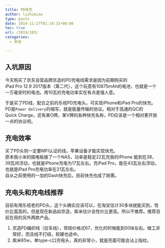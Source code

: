 ```yaml
---
title: PD快充
author: lizhimiao
type: posts
date: 2019-11-27T01:19:31+00:00
toc: true
url: /2019/203/
categories:
  - 杂谈

---
```

## 入坑原因

今天购买了京东自营品牌京造的PD充电线需求是因为前期购买的iPad Pro 12.9 2017版本（第二代），这个玩意有10875mAh的电池，也就是一个一万毫安时的电池。用10瓦的充电功率实在有点差强人意。

于是买了PD线，配合之前的乐视PD充电头。可实现iPhone和iPad Pro的快充。PD是`Power Delivery`的缩写，就是能量传输的协议。相对于高通的QC的Quick Charge，还有某O牌，某V牌的各种快充名称，PD应该是一个相对更开放一点的协议吧。  


## 充电效率

买了PD头则一定要MFI认证的线，苹果设备才能实现快充。  
原本我小米的插电板接了一个NAS，功率是稳定22瓦充我的iPhone 能到在38，39瓦间浮动，也就是iPhone充电为17瓦左右。充iPad Pro，能在43瓦左右浮动，也就是iPad Pro充电功率在21瓦左右。  
自从之前使用的一加的Dash快充后，目前快充也成了刚需。

## 充电头和充电线推荐

目前有用乐视老的PD头，这个头确实应该可以，在淘宝估计30多块就能买到，性价比蛮高的，但是现在新品如京造，紫米估计会性价比更高。所以不推荐。推荐目前在用的另外两款产品。

1. 京造PD编织线（拉车线），常规价格式67，优化的时候能到50块左右。做工非常好，而且线不打结，软硬也适中。
2. 紫米65w，单type-c口充电头，真的非常小，就是亮面可能会沾上指纹。